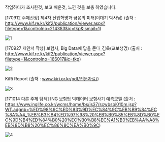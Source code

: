 작업하다가 조사한것, 보고 배운것, 느낀 것을 보충 하였습니다.

[170912 주제선정]
제4차 산업혁명과 금융의 미래(이대기 박사님)
(출처 : http://www.kif.re.kr/kif2/publication/viewer.aspx?filetype=1&controlno=214383&ic=tkp&ismail=1)

![1](https://user-images.githubusercontent.com/32063022/41098980-1745951c-6a98-11e8-9f4c-1a4d76272337.jpg)

[170927 제안서 작성] 
보험사, Big Data에 답을 묻다_김욱(교보생명)
(출처 : http://www.kif.re.kr/kif2/publication/viewer.aspx?filetype=1&controlno=166017&ic=tkp)

![2](https://user-images.githubusercontent.com/32063022/41098981-1773b69a-6a98-11e8-8b4f-a3c91f3edde6.jpg)

KiRi Report
(출처 : www.kiri.or.kr/pdf/전문자료/)

![3](https://user-images.githubusercontent.com/32063022/41098983-179e1ad4-6a98-11e8-9080-b0d26f810a91.jpg)

[171014 다른 주제 탐색]
ING 보험업 빅데이터 보험사기 예측모델
(출처 : https://www.inglife.co.kr/wcms/home/bs/is37/scwbsbi010m.jsp?WT.adgnb=%ED%98%9C%ED%83%9D%EC%84%9C%EB%B9%84%EC%8A%A4_%EB%B3%B4%ED%97%98%20%EB%B9%85%EB%8D%B0%EC%9D%B4%ED%84%B0%20%EC%B0%B8%EC%A1%B0%EB%AA%A8%EB%8D%B8%20%EC%86%8C%EA%B0%9C)

![4](https://user-images.githubusercontent.com/32063022/41098984-18255c9c-6a98-11e8-8300-d1470eabf77f.jpg)




